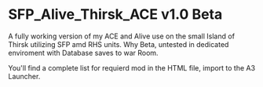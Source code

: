 # SFP_Alive_Thirsk_ACE v1.0 Beta

A fully working version of my ACE and Alive use on the small Island of Thirsk utilizing SFP amd RHS units.
Why Beta, untested in dedicated enviroment with Database saves to war Room.

You'll find a complete list for requierd mod in the HTML file, import to the A3 Launcher.

